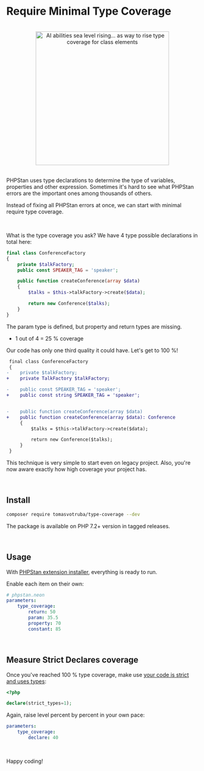 # Require Minimal Type Coverage

<br>

<div align="center">
    <img src="/docs/required_type_level.jpg" style="width: 25em" alt="AI abilities sea level rising... as way to rise type coverage for class elements">
</div>

<br>

PHPStan uses type declarations to determine the type of variables, properties and other expression. Sometimes it's hard to see what PHPStan errors are the important ones among thousands of others.

Instead of fixing all PHPStan errors at once, we can start with minimal require type coverage.

<br>

What is the type coverage you ask? We have 4 type possible declarations in total here:

```php
final class ConferenceFactory
{
    private $talkFactory;
    public const SPEAKER_TAG = 'speaker';

    public function createConference(array $data)
    {
        $talks = $this->talkFactory->create($data);

        return new Conference($talks);
    }
}
```

The param type is defined, but property and return types are missing.

* 1 out of 4 = 25 % coverage

Our code has only one third quality it could have. Let's get to 100 %!

```diff
 final class ConferenceFactory
 {
-    private $talkFactory;
+    private TalkFactory $talkFactory;

-    public const SPEAKER_TAG = 'speaker';
+    public const string SPEAKER_TAG = 'speaker';


-    public function createConference(array $data)
+    public function createConference(array $data): Conference
     {
         $talks = $this->talkFactory->create($data);

         return new Conference($talks);
     }
 }
```

This technique is very simple to start even on legacy project. Also, you're now aware exactly how high coverage your project has.

<br>

## Install

```bash
composer require tomasvotruba/type-coverage --dev
```

The package is available on PHP 7.2+ version in tagged releases.

<br>

## Usage

With [PHPStan extension installer](https://github.com/phpstan/extension-installer), everything is ready to run.

Enable each item on their own:

```yaml
# phpstan.neon
parameters:
    type_coverage:
        return: 50
        param: 35.5
        property: 70
        constant: 85
```

<br>

## Measure Strict Declares coverage

Once you've reached 100 % type coverage, make use [your code is strict and uses types](https://tomasvotruba.com/blog/how-adding-type-declarations-makes-your-code-dangerous):

```php
<?php

declare(strict_types=1);
```

Again, raise level percent by percent in your own pace:

```yaml
parameters:
    type_coverage:
        declare: 40
```

<br>

Happy coding!
